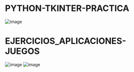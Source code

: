 # PYTHON-TKINTER-PRACTICA
![image](https://github.com/AndreaLlavel/PYTHON-TKINTER-PRACTICA/assets/112596102/b54dc8d4-3262-45bb-b3b9-a978719dd433)

# EJERCICIOS_APLICACIONES-JUEGOS
![image](https://github.com/AndreaLlavel/PYTHON-TKINTER-PRACTICA/assets/112596102/a88ce4e4-87f9-41bb-8e88-91f683da18a4)
![image](https://github.com/AndreaLlavel/PYTHON-TKINTER-PRACTICA/assets/112596102/94cc9773-8caf-432a-91f3-0ed04b9c4a3e)

